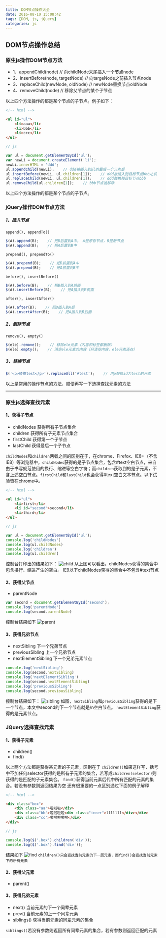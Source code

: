 ```yaml
---
title: DOM节点操作大全
date: 2016-08-10 15:08:42
tags: [DOM, js, jQuery]
categories: js
---
```

## DOM节点操作总结

<!-- more -->

### 原生js操作DOM节点方法

* 1、appendChild(node) // 向childNode末尾插入一个节点node
* 2、insertBefore(node, targetNode) // 向targeNode之前插入节点node
* 3、replaceChild(newNode, oldNode) // newNode替换节点oldNode
* 4、removeChild(node) // 移除父节点的某个子节点

以上四个方法操作的都是某个节点的子节点。例子如下：
```html
<!-- html -->

<ul id="ul">
    <li>aaa</li>
    <li>bbb</li>
    <li>ccc</li>
</ul>
```
```javascript
// js

var ul = document.getElementById('ul');
var newLi = document.createElement('li');
newLi.innerHTML = 'ddd';
ul.appendChild(newLi);    // ddd被插入到ul的最后一个元素后
ul.insertBefore(newLi, ul.children[1]);    // ddd被插入到目标节点bbb之前
ul.replaceChild(newLi, ul.children[1]);    // ddd替换掉目标节点bbb
ul.removeChild(ul.children[1]);    // bbb节点被移除
```
以上四个方法操作的都是某个节点的子节点。

### jQuery操作DOM节点方法

##### 1、插入节点
`append(), appendTo()`
```javascript
$(A).append(B);    // 把B后置到A中， A是原有节点，B是新节点
$(A).append(B);    // 把A后置到B中
```
`prepend(), prependTo()`
```javascript
$(A).prepend(B);    // 把B前置到A中
$(A).prepend(B);    // 把A前置到B中
```
`before(), insertBefore()`
```javascript
$(A).before(B);    // 把B插入到A前面
$(A).insertBefore(B);    // 把A插入到B前面
```
`after(), insertAfter()`
```javascript
$(A).after(B);    // 把B插入到A后
$(A).insertAfter(B);    // 把A插入到B后面
```
##### 2、删除节点
`remove(), empty()`
```javascript
$(ele).remove();    // 移除ele元素（内容和标签都删除）
$(ele).empty();    // 清空ele元素的内容（只清空内容，ele元素还在）
```
##### 3、替换节点
```javascript
$('<p>替换test</p>').replaceAll('#test');    // 用p替换id为test的元素
```


以上是常用的操作节点的方法，顺便再写一下选择查找元素的方法
***

### 原生js选择查找元素
#### 1、获得子节点
* childNodes    获得所有子节点集合
* children      获得所有子元素节点集合
* firstChild    获得第一个子节点
* lastChild     获得最后一个子节点

`childNodes`和`children`两者之间的区别在于，在chrome、Firefox、IE8+（不含IE8）等浏览器中，`childNodes`获得的是子节点集合，包含#text空白节点，来自由于书写规范使用的换行、缩进等空白字符；而`children`获取到的是子元素，不含上述空白节点。`firstChild`和`lastChild`也会获得#text空白文本节点。以下试验皆在chrome中。

```html
<!-- html -->

<ul id="ul">
    <li>first</li>
    <li id="second">second</li>
    <li>third</li>
</ul>
```
```javascript
// js

var ul = document.getElementById('ul');
console.log('childNodes')
console.log(ul.childNodes)
console.log('children')
console.log(ul.children)
```
控制台打印出的结果如下：
![child](DOM节点操作大全/child.png)
从上图可以看出，childNodes获得的集合中包含换行、缩进产生的空白。
IE9以下childNodes获得的集合中不包含#text节点
#### 2、获得父节点
* parentNode

```javascript
var second = document.getElementById('second');
console.log('parentNode')
console.log(second.parentNode)
```
控制台结果如下
![parent](DOM节点操作大全/parent.png)
#### 3、获得兄弟节点
* nextSibling        下一个兄弟节点
* previousSibling    上一个兄弟节点
* nextElementSibling 下一个兄弟元素节点

```javascript
console.log('nextSibling')
console.log(second.nextSibling)
console.log('nextElementSibling')
console.log(second.nextElementSibling)
console.log('previousSibling')
console.log(second.previousSibling)
```
控制台结果如下：
![sibling](DOM节点操作大全/sibling.png)
如图，`nextSibling`和`previousSibling`获得的是下一个节点，本文中second的下一个节点就是/n空白节点。
`nextElementSibling`获得的是元素节点。
### JQuery选择查找元素
#### 1、获得子元素
* children()
* find()

以上两个方法都是获得某元素的子元素，区别在于
`children()`如果这样写，括号中不加任何selector获得的是所有子元素的集合，若写成`children(selector)`则获得的是匹配的子元素集合。
`find()`获得当前元素后代中所有匹配的元素的集合。若没有参数则返回结果为空
还有很重要的一点区别通过下面的例子解释
```html
<!-- html -->

<div class="box">
    <div class="aa">啦啦啦</div>
    <div class="bb">啦啦啦啦<div class="inner">lllllll</div></div>
    <div class="cc">啦啦啦啦啦</div>
</div>
```
```javascript
// js

console.log($('.box').children('div'));
console.log($('.box').find('div'));
```
结果如下
![find](DOM节点操作大全/find.png)
`children()只会查找当前元素的下一层元素，而find()会查找当前元素下的所有元素`
#### 2、获得父元素
* parent()

#### 3、获得兄弟元素
* next() 当前元素的下一个同辈元素
* prev() 当前元素的上一个同辈元素
* siblings() 获得当前元素的同辈元素的集合

`siblings()`若没有参数则返回所有同辈元素的集合，若有参数则返回匹配的元素
